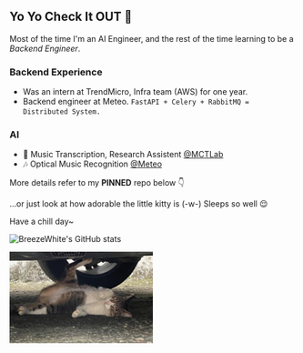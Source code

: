 ## Yo Yo Check It OUT :metal:

Most of the time I'm an AI Engineer, and the rest of the time learning to be a *Backend Engineer*.

### Backend Experience
- Was an intern at TrendMicro, Infra team (AWS) for one year.
- Backend engineer at Meteo. `FastAPI + Celery + RabbitMQ = Distributed System.`

### AI
- :musical_keyboard: Music Transcription, Research Assistent [@MCTLab](https://github.com/Music-and-Culture-Technology-Lab)
- :notes: Optical Music Recognition [@Meteo](https://github.com/meteo-team)

More details refer to my **PINNED** repo below :point_down:

...or just look at how adorable the little kitty is (-w-) Sleeps so well :relieved:

Have a chill day~

![BreezeWhite's GitHub stats](https://github-readme-stats.vercel.app/api?username=BreezeWhite&show_icons=true&theme=dracula)

<p align='left'>
    <img width="50%" src="cat.jpg">
</p>

<!--
**BreezeWhite/BreezeWhite** is a ✨ _special_ ✨ repository because its `README.md` (this file) appears on your GitHub profile.

Here are some ideas to get you started:

- 🔭 I’m currently working on ...
- 🌱 I’m currently learning ...
- 👯 I’m looking to collaborate on ...
- 🤔 I’m looking for help with ...
- 💬 Ask me about ...
- 📫 How to reach me: ...
- 😄 Pronouns: ...
- ⚡ Fun fact: ...
-->
